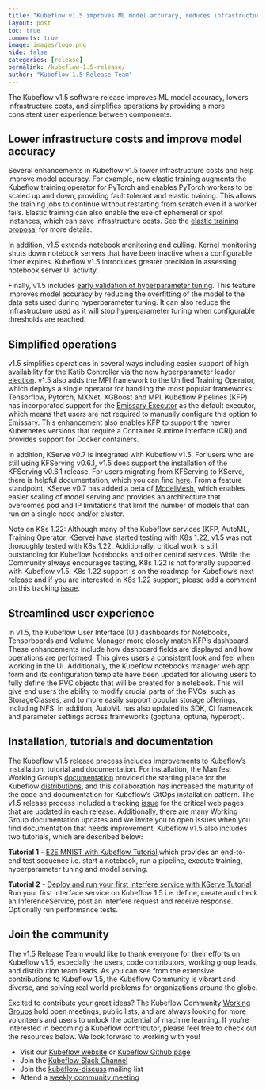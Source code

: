 ```yaml
---
title: "Kubeflow v1.5 improves ML model accuracy, reduces infrastructure costs and optimizes MLOps"
layout: post
toc: true
comments: true
image: images/logo.png
hide: false
categories: [release]
permalink: /kubeflow-1.5-release/
author: "Kubeflow 1.5 Release Team"
---
```


The Kubeflow v1.5 software release improves ML model accuracy, lowers infrastructure costs, and simplifies operations by providing a more consistent user experience between components.

## Lower infrastructure costs and improve model accuracy

Several enhancements in Kubeflow v1.5 lower infrastructure costs and help improve model accuracy.  For example, new elastic training augments the Kubeflow training operator for PyTorch and enables PyTorch workers to be scaled up and down, providing fault tolerant and elastic training. This allows the training jobs to continue without restarting from scratch even if a worker fails. Elastic training can also enable the use of ephemeral or spot instances, which can save infrastructure costs. See the [elastic training proposal](https://github.com/kubeflow/community/blob/b56452405e44c05ed60145a19bb86be55f3833d5/proposals/pytorch-elastic-proposal.md) for more details.

In addition, v1.5 extends notebook monitoring and culling. Kernel monitoring shuts down notebook servers that have been inactive when a configurable timer expires. Kubeflow v1.5 introduces greater precision in assessing notebook server UI activity.

Finally, v1.5 includes [early validation of hyperparameter tuning](https://github.com/kubeflow/katib/pull/1709).  This feature improves model accuracy by reducing the overfitting of the model to the data sets used during hyperparameter tuning.  It can also reduce the infrastructure used as it will stop hyperparameter tuning when configurable thresholds are reached.

## Simplified operations

v1.5 simplifies operations in several ways including easier support of high availability for the Katib Controller via the new hyperparameter leader [election](https://github.com/kubeflow/katib/pull/1713).  v1.5 also adds the MPI framework to the Unified Training Operator, which deploys a single operator for handling the most popular frameworks: Tensorflow, Pytorch, MXNet, XGBoost and MPI.  Kubeflow Pipelines (KFP) has incorporated support for the [Emissary Executor](https://www.kubeflow.org/docs/components/pipelines/installation/choose-executor/#emissary-executor) as the default executor, which means that users are not required to manually configure this option to Emissary.  This enhancement also enables KFP to support the newer Kubernetes versions that require a Container Runtime Interface (CRI) and provides support for Docker containers.

In addition, KServe v0.7 is integrated with Kubeflow v1.5.  For users who are still using KFServing v0.6.1, v1.5 does support the installation of the KFServing v0.6.1 release.  For users migrating from KFServing to KServe, there is helpful documentation, which you can find [here](https://kserve.github.io/website/0.7/admin/migration/).  From a feature standpoint, KServe v0.7 has added a beta of [ModelMesh](https://github.com/kserve/modelmesh-serving), which enables easier scaling of model serving and provides an architecture that overcomes pod and IP limitations that limit the number of models that can run on a single node and/or cluster.

Note on K8s 1.22: Although many of the Kubeflow services (KFP, AutoML, Training Operator, KServe) have started testing with K8s 1.22, v1.5 was not thoroughly tested with K8s 1.22.   Additionally, critical work is still outstanding for Kubeflow Notebooks and other central services.  While the Community always encourages testing, K8s 1.22 is not formally supported with Kubeflow v1.5.  K8s 1.22 support is on the roadmap for Kubeflow’s next release and if you are interested in K8s 1.22 support, please add a comment on this tracking [issue](https://github.com/kubeflow/kubeflow/issues/6098).

## Streamlined user experience

In v1.5, the Kubeflow User Interface (UI) dashboards for Notebooks, Tensorboards and Volume Manager more closely match KFP’s dashboard.   These enhancements include how dashboard fields are displayed and how operations are performed.  This gives users a consistent look and feel when working in the UI. Additionally, the Kubeflow notebooks manager web app form and its configuration template have been updated for allowing users to fully define the PVC objects that will be created for a notebook. This will give end users the ability to modify crucial parts of the PVCs, such as StorageClasses, and to more easily support popular storage offerings, including NFS. In addition, AutoML has also updated its SDK, CI framework and parameter settings across frameworks (goptuna, optuna, hyperopt).

## Installation, tutorials and documentation

The Kubeflow v1.5 release process includes improvements to Kubeflow’s installation, tutorial and documentation.  For installation, the Manifest Working Group’s [documentation](https://github.com/kubeflow/manifests) provided the starting place for the Kubeflow [distributions](https://www.kubeflow.org/docs/started/installing-kubeflow/), and this collaboration has increased the maturity of the code and documentation for Kubeflow’s GitOps installation pattern.  The v1.5 release process included a tracking [issue](https://github.com/kubeflow/website/issues/3130) for the critical web pages that are updated in each release.  Additionally, there are many Working Group documentation updates and we invite you to open issues when you find documentation that needs improvement.  Kubeflow v1.5 also includes two tutorials, which are described below:

**Tutorial 1** - [E2E MNIST with Kubeflow Tutorial](https://github.com/kubeflow/pipelines/blob/master/samples/contrib/kubeflow-e2e-mnist/kubeflow-e2e-mnist.ipynb),which provides an end-to-end test sequence i.e. start a notebook, run a pipeline, execute training, hyperparameter tuning and model serving.

**Tutorial 2** - [Deploy and run your first interfere service with KServe Tutorial](https://www.kubeflow.org/docs/external-add-ons/kserve/first_isvc_kserve/) Run your first interface service on Kubeflow 1.5 i.e. define, create and check an InferenceService, post an interfere request and receive response.  Optionally run performance tests.

## Join the community

The v1.5 Release Team would like to thank everyone for their efforts on Kubeflow v1.5, especially the users, code contributors, working group leads, and distribution team leads. As you can see from the extensive contributions to Kubeflow 1.5, the Kubeflow Community is vibrant and diverse, and solving real world problems for organizations around the globe.

Excited to contribute your great ideas? The Kubeflow Community [Working Groups](https://github.com/kubeflow/community/blob/master/wg-list.md) hold open meetings, public lists, and are always looking for more volunteers and users to unlock the potential of machine learning. If you’re interested in becoming a Kubeflow contributor, please feel free to check out the resources below. We look forward to working with you!

- Visit our [Kubeflow website](https://www.kubeflow.org/) or [Kubeflow Github page](https://github.com/kubeflow)
- Join the [Kubeflow Slack Channel](https://join.slack.com/t/kubeflow/shared_invite/enQtMjgyMzMxNDgyMTQ5LWUwMTIxNmZlZTk2NGU0MmFiNDE4YWJiMzFiOGNkZGZjZmRlNTExNmUwMmQ2NzMwYzk5YzQxOWQyODBlZGY2OTg)
- Join the [kubeflow-discuss](https://groups.google.com/forum/#!forum/kubeflow-discuss) mailing list
- Attend a [weekly community meeting](https://www.kubeflow.org/docs/about/community/)
